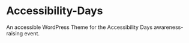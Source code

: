 # Accessibility-Days
An accessible WordPress Theme for the Accessibility Days awareness-raising event.

